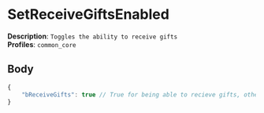 # SetReceiveGiftsEnabled

**Description**: `Toggles the ability to receive gifts` \
**Profiles**: `common_core`

## Body
```js
{
    "bReceiveGifts": true // True for being able to recieve gifts, otherwise false
}
```
